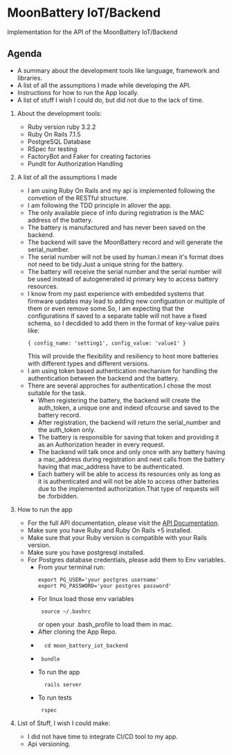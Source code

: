 # MoonBattery IoT/Backend
Implementation for the API of the MoonBattery IoT/Backend

## Agenda
- A summary about the development tools like language, framework and libraries.
- A list of all the assumptions I made while developing the API.
- Instructions for how to run the App locally.
- A list of stuff I wish I could do, but did not due to the lack of time.
1. About the development tools:
    - Ruby version ruby 3.2.2
    - Ruby On Rails 7.1.5
    - PostgreSQL Database
    - RSpec for testing
    - FactoryBot and Faker for creating factories
    - Pundit for Authorization Handling
2. A list of all the assumptions I made
    - I am using Ruby On Rails and my api is implemented following the convetion of the RESTful structure.
    - I am following the TDD principle in allover the app.
    - The only available piece of info during registration is the MAC address of the battery.
    - The battery is manufactured and has never been saved on the backend.
    - The backend will save the MoonBattery record and will generate the serial_number.
    - The serial number will not be used by human.I mean it's format does not need to be tidy.Just a unique string for the battery.
    - The battery will receive the serial number and the serial number will be used instead of autogenerated id primary key to access battery resources.
    - I know from my past experience with embedded systems that firmware updates may lead to adding new configuation or multiple of them or even remove some.So, I am expecting that the configurations if saved to a separate table will not have a fixed schema, so I decdided to add them in the format of key-value pairs like:
      ```
      { config_name: 'setting1', config_value: 'value1' }
      ```
      This will provide the flexibility and resiliency to host more batteries with different types and different versions.
    - I am using token based authentication mechanism for handling the authentication between the backend and the battery.
    - There are several approches for authentication.I chose the most suitable for the task.
      - When registering the battery, the backend will create the auth_token, a unique one and indexd ofcourse and saved to the battery record.
      - After registration, the backend will return the serial_number and the auth_token only.
      - The battery is responsible for saving that token and providing it as an Authorization header in every request.
      - The backend will talk once and only once with any battery having a mac_address during registration and next calls from the battery having that mac_address have to be authenticated.
      - Each battery will be able to access its resources only as long as it is authenticated and will not be able to access other batteries due to the implemented authorization.That type of requests will be :forbidden.

3. How to run the app
    - For the full API documentation, please visit the [API Documentation](https://ahmadbakry11.github.io/moon_battery_iot_api/).
    - Make sure you have Ruby and Ruby On Rails +5 installed.
    - Make sure that your Ruby version is compatible with your Rails version.
    - Make sure you have postgresql installed.
    - For Postgres database credentials, please add them to Env variables.
       - From your terminal run:
         ```
         export PG_USER='your postgres username'
         export PG_PASSWORD='your postgres password'
         ```
       - For linux load those env variables
         ```
          source ~/.bashrc
         ```
         or open your .bash_profile to load them in mac.
      - After cloning the App Repo.
      - ```
          cd moon_battery_iot_backend
        ```
      - ```
         bundle
        ```
      - To run the app
        ```
          rails server
        ```
      - To run tests
        ```
         rspec
        ```
4. List of Stuff, I wish I could make:
   
   - I did not have time to integrate CI/CD tool to my app.
   - Api versioning.
